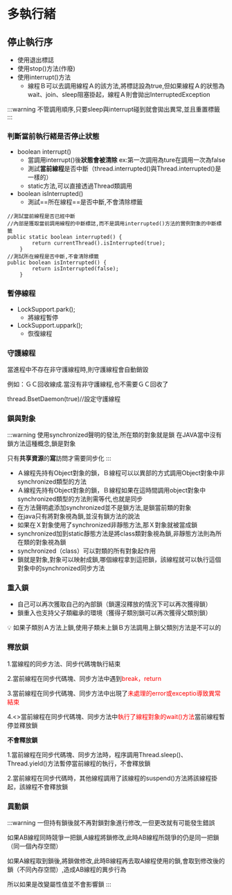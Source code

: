 # 多執行緒

## 停止執行序

* 使用退出標誌
* 使用stop()方法(作廢)
* 使用interrupt()方法
    * 線程Ｂ可以去調用線程Ａ的該方法,將標誌設為true,但如果線程Ａ的狀態為wait、join、sleep阻塞掛起，線程Ａ則會拋出InterruptedException




:::warning
不管調用順序,只要sleep與interrupt碰到就會拋出異常,並且重置標籤
:::

### 判斷當前執行緒是否停止狀態

* boolean interrupt()
    * 當調用interrupt()後**狀態會被清除**
      ex:第一次調用為ture在調用一次為false
    * 測試**當前線程**是否中斷（thread.interrupted()與Thread.interrupted()是一樣的）
    * static方法,可以直接透過Thread類調用
* boolean isInterrupted()
    * 測試==所在線程==是否中斷,不會清除標籤
```
//測試當前線程是否已經中斷
//內部是獲取當前調用線程的中斷標誌,而不是調用interrupted()方法的實例對象的中斷標籤
public static boolean interrupted() {
        return currentThread().isInterrupted(true);
    }
//測試所在線程是否中斷,不會清除標籤
public boolean isInterrupted() {
        return isInterrupted(false);
    }
```

### 暫停線程

- LockSupport.park();
  - 將線程暫停
- LockSupport.uppark();
  - 恢復線程

### 守護線程

當進程中不存在非守護線程時,則守護線程會自動銷毀

例如：ＧＣ回收線成.當沒有非守護線程,也不需要ＧＣ回收了

thread.BsetDaemon(true)//設定守護線程

### 鎖與對象

:::warning
使用synchronized聲明的發法,所在類的對象就是鎖
在JAVA當中沒有鎖方法這種概念,鎖是對象

只有**共享資源**的**寫**訪問才需要同步化
:::

- Ａ線程先持有Object對象的鎖，Ｂ線程可以以異部的方式調用Object對象中非synchronized類型的方法
- Ａ線程先持有Object對象的鎖，Ｂ線程如果在這時間調用object對象中synchronized類型的方法則需等代,也就是同步
- 在方法聲明處添加synchronized並不是鎖方法,是鎖當前類的對象
- 在java只有將對象視為鎖,並沒有鎖方法的說法
- 如果在Ｘ對象使用了synchronized非靜態方法,那Ｘ對象就被當成鎖
- synchronized加到static靜態方法是將class類對象視為鎖,非靜態方法則為所在類的對象視為鎖
- synchronized（class）可以對類的所有對象起作用
- 鎖就是對象,對象可以映射成鎖,哪個線程拿到這把鎖，該線程就可以執行這個對象中的synchronized同步方法


### 重入鎖

- 自己可以再次獲取自己的內部鎖（鎖還沒釋放的情況下可以再次獲得鎖）
- 鎖重入也支持父子類繼承的環境（獲得子類別鎖可以再次獲得父類別鎖）

<aside>
💡 如果子類別Ａ方法上鎖,使用子類未上鎖Ｂ方法調用上鎖父類別方法是不可以的

</aside>

### **釋放鎖**

1.當線程的同步方法、同步代碼塊執行結束

2.當前線程在同步代碼塊、同步方法中遇到<font color="red">break，return</font>

3.當前線程在同步代碼塊、同步方法中出現了<font color="red">未處理的error或exceptio導致異常結束</font>

4.<>當前線程在同步代碼塊、同步方法中<font color="red">執行了線程對象的wait()方法</font>當前線程暫停並釋放鎖

**不會釋放鎖**

1.當前線程在同步代碼塊、同步方法時，程序調用Thread.sleep()、Thread.yield()方法暫停當前線程的執行，不會釋放鎖

2.當前線程在同步代碼時，其他線程調用了該線程的suspend()方法將該線程掛起，該線程不會釋放鎖

### 異動鎖

:::warning
一但持有鎖後就不再對鎖對象進行修改,一但更改就有可能發生錯誤

如果AB線程同時競爭一把鎖,A線程將鎖修改,此時AB線程所競爭的仍是同一把鎖（同一個內存空間）

如果A線程取到鎖後,將鎖做修改,此時B線程再去取A線程使用的鎖,會取到修改後的鎖（不同內存空間）,造成AB線程的異步行為

所以如果是改變屬性值並不會影響鎖
:::